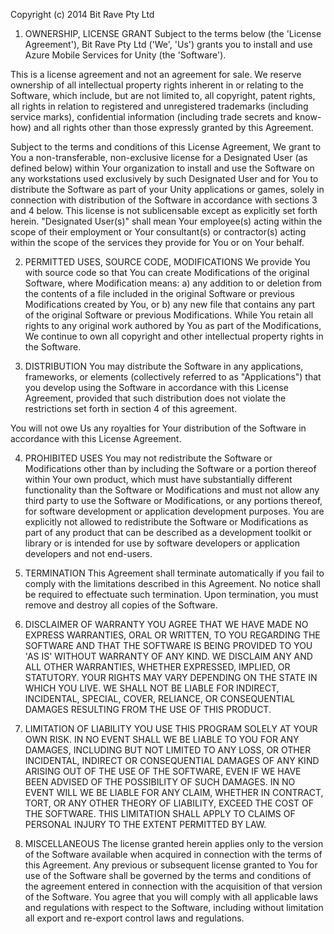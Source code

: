  Copyright (c) 2014 Bit Rave Pty Ltd

 1. OWNERSHIP, LICENSE GRANT
 Subject to the terms below (the 'License Agreement'), Bit Rave Pty Ltd ('We', 'Us') 
 grants you to install and use Azure Mobile Services for Unity (the 'Software').

 This is a license agreement and not an agreement for sale. We reserve ownership 
 of all intellectual property rights inherent in or relating to the Software, 
 which include, but are not limited to, all copyright, patent rights, all rights 
 in relation to registered and unregistered trademarks (including service marks), 
 confidential information (including trade secrets and know-how) and all rights 
 other than those expressly granted by this Agreement.

 Subject to the terms and conditions of this License Agreement, We grant to You 
 a non-transferable, non-exclusive license for a Designated User (as defined below) 
 within Your organization to install and use the Software on any workstations used 
 exclusively by such Designated User and for You to distribute the Software as part 
 of your Unity applications or games, solely in connection with distribution of 
 the Software in accordance with sections 3 and 4 below. This license is not 
 sublicensable except as explicitly set forth herein. "Designated User(s)" shall 
 mean Your employee(s) acting within the scope of their employment or Your consultant(s) 
 or contractor(s) acting within the scope of the services they provide for You or on Your behalf.

 2. PERMITTED USES, SOURCE CODE, MODIFICATIONS
 We provide You with source code so that You can create Modifications of the original Software, 
 where Modification means: a) any addition to or deletion from the contents of a file included 
 in the original Software or previous Modifications created by You, or b) any new file that 
 contains any part of the original Software or previous Modifications. While You retain all 
 rights to any original work authored by You as part of the Modifications, We continue to own 
 all copyright and other intellectual property rights in the Software.

 3. DISTRIBUTION
 You may distribute the Software in any applications, frameworks, or elements (collectively 
 referred to as "Applications") that you develop using the Software in accordance with this 
 License Agreement, provided that such distribution does not violate the restrictions set 
 forth in section 4 of this agreement.

 You will not owe Us any royalties for Your distribution of the Software in accordance with 
 this License Agreement.

 4. PROHIBITED USES
 You may not redistribute the Software or Modifications other than by including the Software 
 or a portion thereof within Your own product, which must have substantially different 
 functionality than the Software or Modifications and must not allow any third party to use 
 the Software or Modifications, or any portions thereof, for software development or application 
 development purposes. You are explicitly not allowed to redistribute the Software or 
 Modifications as part of any product that can be described as a development toolkit or library 
 or is intended for use by software developers or application developers and not end-users.

 5. TERMINATION
 This Agreement shall terminate automatically if you fail to comply with the limitations 
 described in this Agreement. No notice shall be required to effectuate such termination. 
 Upon termination, you must remove and destroy all copies of the Software. 

 6. DISCLAIMER OF WARRANTY
 YOU AGREE THAT WE HAVE MADE NO EXPRESS WARRANTIES, ORAL OR WRITTEN, TO YOU REGARDING THE 
 SOFTWARE AND THAT THE SOFTWARE IS BEING PROVIDED TO YOU 'AS IS' WITHOUT WARRANTY OF ANY KIND.
  WE DISCLAIM ANY AND ALL OTHER WARRANTIES, WHETHER EXPRESSED, IMPLIED, OR STATUTORY. YOUR RIGHTS
  MAY VARY DEPENDING ON THE STATE IN WHICH YOU LIVE. WE SHALL NOT BE LIABLE FOR INDIRECT, 
 INCIDENTAL, SPECIAL, COVER, RELIANCE, OR CONSEQUENTIAL DAMAGES RESULTING FROM THE USE OF THIS PRODUCT.

 7. LIMITATION OF LIABILITY
 YOU USE THIS PROGRAM SOLELY AT YOUR OWN RISK. IN NO EVENT SHALL WE BE LIABLE TO YOU FOR ANY DAMAGES,
 INCLUDING BUT NOT LIMITED TO ANY LOSS, OR OTHER INCIDENTAL, INDIRECT OR CONSEQUENTIAL DAMAGES OF 
 ANY KIND ARISING OUT OF THE USE OF THE SOFTWARE, EVEN IF WE HAVE BEEN ADVISED OF THE POSSIBILITY OF
 SUCH DAMAGES. IN NO EVENT WILL WE BE LIABLE FOR ANY CLAIM, WHETHER IN CONTRACT, TORT, OR ANY OTHER
 THEORY OF LIABILITY, EXCEED THE COST OF THE SOFTWARE. THIS LIMITATION SHALL APPLY TO CLAIMS OF 
 PERSONAL INJURY TO THE EXTENT PERMITTED BY LAW.

 8. MISCELLANEOUS
 The license granted herein applies only to the version of the Software available when acquired
 in connection with the terms of this Agreement. Any previous or subsequent license granted to
 You for use of the Software shall be governed by the terms and conditions of the agreement entered
 in connection with the acquisition of that version of the Software. You agree that you will comply
 with all applicable laws and regulations with respect to the Software, including without limitation
 all export and re-export control laws and regulations.
